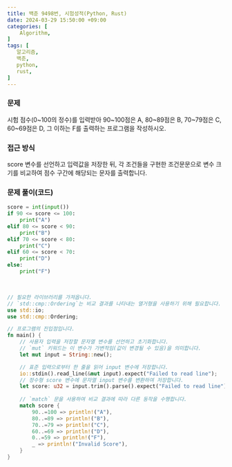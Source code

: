 ```yaml
---
title: 백준 9498번, 시험성적(Python, Rust)
date: 2024-03-29 15:50:00 +09:00
categories: [
    Algorithm,
]
tags: [
   알고리즘,
   백준,
   python,
   rust,
]
---
```


### 문제

시험 점수(0~100의 정수)를 입력받아 90~100점은 A, 80~89점은 B, 70~79점은 C, 60~69점은 D, 그 이하는 F를 출력하는 프로그램을 작성하시오.

### 접근 방식

score 변수를 선언하고 입력값을 저장한 뒤, 각 조건들을 구현한 조건문문으로 변수 크기를 비교하여 점수 구간에 해당되는 문자를 출력합니다.

### 문제 풀이(코드)

```py
score = int(input())
if 90 <= score <= 100:
    print("A")
elif 80 <= score < 90:
    print("B")
elif 70 <= score < 80:
    print("C")
elif 60 <= score < 70:
    print("D")
else:
    print("F")
```

<br/>

```rust
// 필요한 라이브러리를 가져옵니다.
// `std::cmp::Ordering`는 비교 결과를 나타내는 열거형을 사용하기 위해 필요합니다.
use std::io;
use std::cmp::Ordering;

// 프로그램의 진입점입니다.
fn main() {
    // 사용자 입력을 저장할 문자열 변수를 선언하고 초기화합니다. 
    // `mut` 키워드는 이 변수가 가변적임(값이 변경될 수 있음)을 의미합니다.
    let mut input = String::new();

    // 표준 입력으로부터 한 줄을 읽어 input 변수에 저장합니다.
    io::stdin().read_line(&mut input).expect("Failed to read line");
    // 정수형 score 변수에 문자열 input 변수를 변환하여 저장합니다.
    let score: u32 = input.trim().parse().expect("Failed to read line");
 
    // `match` 문을 사용하여 비교 결과에 따라 다른 동작을 수행합니다.
    match score {
        90..=100 => println!("A"),
        80..=89 => println!("B"),
        70..=79 => println!("C"),
        60..=69 => println!("D"),
        0..=59 => println!("F"),
        _ => println!("Invalid Score"),
    }
}
```